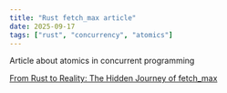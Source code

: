 ```yaml
---
title: "Rust fetch_max article"
date: 2025-09-17
tags: ["rust", "concurrency", "atomics"]
---
```


Article about atomics in concurrent programming

[From Rust to Reality: The Hidden Journey of fetch_max](https://questdb.com/blog/rust-fetch-max-compiler-journey/)
